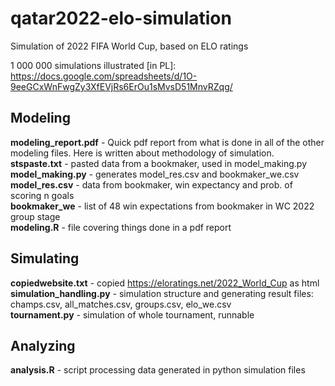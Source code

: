 # qatar2022-elo-simulation

Simulation of 2022 FIFA World Cup, based on ELO ratings

1 000 000 simulations illustrated [in PL]: https://docs.google.com/spreadsheets/d/1O-9eeGCxWnFwgZy3XfEVjRs6ErOu1sMvsD51MnvRZqg/

## Modeling

**modeling_report.pdf** - Quick pdf report from what is done in all of the other modeling files. Here is written about methodology of simulation.<br>
**stspaste.txt** - pasted data from a bookmaker, used in model_making.py<br>
**model_making.py** - generates model_res.csv and bookmaker_we.csv<br>
**model_res.csv** - data from bookmaker, win expectancy and prob. of scoring n goals<br>
**bookmaker_we** - list of 48 win expectations from bookmaker in WC 2022 group stage<br>
**modeling.R** - file covering things done in a pdf report<br>

## Simulating

**copiedwebsite.txt** - copied https://eloratings.net/2022_World_Cup as html<br>
**simulation_handling.py** - simulation structure and generating result files: champs.csv, all_matches.csv, groups.csv, elo_we.csv<br>
**tournament.py** - simulation of whole tournament, runnable<br>

## Analyzing

**analysis.R** - script processing data generated in python simulation files
